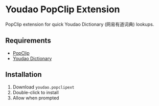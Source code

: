 # Youdao PopClip Extension

PopClip extension for quick Youdao Dictionary (网易有道词典) lookups.

## Requirements

- [PopClip](https://pilotmoon.com/popclip/)
- [Youdao Dictionary](https://cidian.youdao.com/mac.html)

## Installation

1. Download `youdao.popclipext`
2. Double-click to install
3. Allow when prompted
